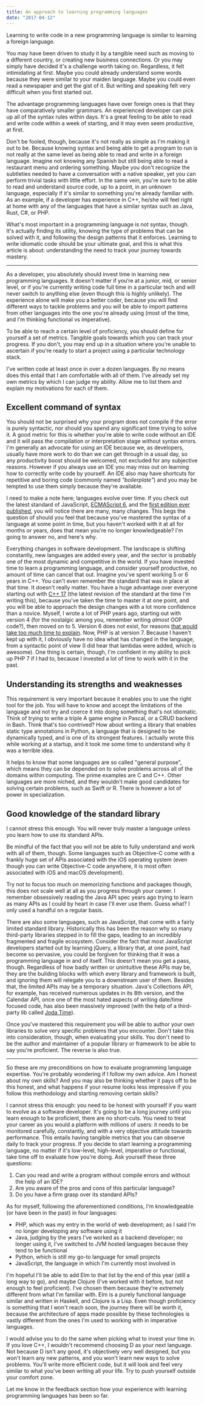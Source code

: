 ```yaml
---
title: An approach to learning programming languages
date: "2017-04-12"
---
```


Learning to write code in a new programming language is similar to learning a foreign language.

You may have been driven to study it by a tangible need such as moving to a different country, or creating new business connections. Or you may simply have decided it's a challenge worth taking on. Regardless, it felt intimidating at first. Maybe you could already understand some words because they were similar to your maiden language. Maybe you could even read a newspaper and get the gist of it. But writing and speaking felt very difficult when you first started out.

The advantage programming languages have over foreign ones is that they have comparatively smaller grammars. An experienced developer can pick up all of the syntax rules within days. It's a great feeling to be able to read and write code within a week of starting, and it may even seem productive, at first.

Don't be fooled, though, because it's not really as simple as I'm making it out to be. Because knowing syntax and being able to get a program to run is not really at the same level as being able to read and write in a foreign language. Imagine not knowing any Spanish but still being able to read a restaurant menu and ordering something. Maybe you don't recognize the subtleties needed to have a conversation with a native speaker, yet you can perform trivial tasks with little effort. In the same vein, you're sure to be able to read and understand source code, up to a point, in an unknown language, especially if it's similar to something you're already familiar with. As an example, if a developer has experience in C++, he/she will feel right at home with any of the languages that have a similar syntax such as Java, Rust, C#, or PHP.

What's most important in a programming language is not syntax, though. It's actually finding its utility, knowing the type of problems that can be solved with it, and following the design patterns that it enforces. Learning to write idiomatic code should be your ultimate goal, and this is what this article is about: understanding the need to track your journey towards mastery.

---

As a developer, you absolutely should invest time in learning new programming languages. It doesn't matter if you‘re at a junior, mid, or senior level, or if you're currently writing code full time in a particular tech and will never switch to anything else (even though this is highly unlikely). The experience alone will make you a better coder, because you will find different ways to tackle problems and you will be able to import patterns from other languages into the one you're already using (most of the time, and I'm thinking functional vs imperative).

To be able to reach a certain level of proficiency, you should define for yourself a set of metrics. Tangible goals towards which you can track your progress. If you don't, you may end up in a situation where you're unable to ascertain if you're ready to start a project using a particular technology stack.

I've written code at least once in over a dozen languages. By no means does this entail that I am comfortable with all of them. I've already set my own metrics by which I can judge my ability. Allow me to list them and explain my motivations for each of them.

## Excellent command of syntax

You should not be surprised why your program does not compile if the error is purely syntactic, nor should you spend any significant time trying to solve it. A good metric for this is whether you're able to write code without an IDE and it will pass the compilation or interpretation stage without syntax errors. I'm generally an advocate for using an IDE because we, as developers, usually have more work to do than we can get through in a usual day, so any productivity boost should be welcomed, not excluded for any subjective reasons. However if you always use an IDE you may miss out on learning how to correctly write code by yourself. An IDE also may have shortcuts for repetitive and boring code (commonly named *"boilerplate"*) and you may be tempted to use them simply because they're available.

I need to make a note here; languages evolve over time. If you check out the latest standard of JavaScript, [ECMAScript 6](http://www.ecma-international.org/ecma-262/6.0/), and the [first edition ever published](http://www.ecma-international.org/publications/files/ECMA-ST-ARCH/ECMA-262,%201st%20edition,%20June%201997.pdf), you will notice there are many, many changes. This begs the question of should you feel that because you've mastered the syntax of a language at some point in time, but you haven't worked with it at all for months or years, does that mean you're no longer knowledgeable? I'm going to answer no, and here's why.

Everything changes in software development. The landscape is shifting constantly, new languages are added every year, and the sector is probably one of the most dynamic and competitive in the world. If you have invested time to learn a programming language, and consider yourself productive, no amount of time can cancel that out. Imagine you've spent working 5 or 6 years in C++. You can't even remember the standard that was in place at that time. It doesn't really matter. You have a huge advantage over everyone starting out with [C++ 17](https://meetingcpp.com/index.php/br/items/final-features-of-c17.html) (the latest revision of the standard at the time I'm writing this), because you've taken the time to master it at one point, and you will be able to approach the design changes with a lot more confidence than a novice. Myself, I wrote a lot of PHP years ago, starting out with version 4 (for the nostalgic among you, remember writing *almost* OOP code?), then moved on to 5. Version 6 does not exist, for reasons [that would take too much time to explain](https://ma.ttias.be/php6-missing-version-number/). Now, PHP is at version 7. Because I haven't kept up with it, I obviously have no idea what has changed in the language, from a syntactic point of view (I did hear that lambdas were added, which is awesome). One thing is certain, though, I'm confident in my ability to pick up PHP 7 if I had to, because I invested a lot of time to work with it in the past.

## Understanding its strengths and weaknesses

This requirement is very important because it enables you to use the right tool for the job. You will have to know and accept the limitations of the language and not try and coerce it into doing something that's not idiomatic. Think of trying to write a triple A game engine in Pascal, or a CRUD backend in Bash. Think that's too contrived? How about writing a library that enables static type annotations in Python, a language that is designed to be dynamically typed, and is one of its strongest features. I actually wrote this while working at a startup, and it took me some time to understand why it was a terrible idea.

It helps to know that some languages are so called "general purpose", which means they can be depended on to solve problems across all of the domains within computing. The prime examples are C and C++. Other languages are more niched, and they wouldn't make good candidates for solving certain problems, such as Swift or R. There is however a lot of power in specialization.

## Good knowledge of the standard library

I cannot stress this enough. You will never truly master a language unless you learn how to use its standard APIs.

Be mindful of the fact that you will not be able to fully understand and work with all of them, though. Some languages such as Objective-C come with a frankly huge set of APIs associated with the iOS operating system (even though you can write Objective-C code anywhere, it is most often associated with iOS and macOS development).

Try not to focus too much on memorizing functions and packages though, this does not scale well at all as you progress through your career. I remember obsessively reading the Java API spec years ago trying to learn as many APIs as I could by heart in case I'll ever use them. Guess what? I only used a handful on a regular basis.

There are also some languages, such as JavaScript, that come with a fairly limited standard library. Historically this has been the reason why so many third-party libraries stepped in to fill the gaps, leading to an incredibly fragmented and fragile ecosystem. Consider the fact that most JavaScript developers started out by learning jQuery, a library that, at one point, had become so pervasive, you could be forgiven for thinking that it was a programming language in and of itself. This doesn't mean you get a pass, though. Regardless of how badly written or unintuitive these APIs may be, they are the building blocks with which every library and framework is built, and ignoring them will relegate you to a downstream user of them. Besides that, the limited APIs may be a temporary situation. Java's Collections API, for example, has received numerous updates in its 8th version, and the Calendar API, once one of the most hated aspects of writing date/time focused code, has also been massively improved (with the help of a third-party lib called [Joda Time](http://www.joda.org/joda-time/)).

Once you've mastered this requirement you will be able to author your own libraries to solve very specific problems that you encounter. Don't take this into consideration, though, when evaluating your skills. You don't need to be the author and maintainer of a popular library or framework to be able to say you're proficient. The reverse is also true.

---

So these are my preconditions on how to evaluate programming language expertise. You're probably wondering if I follow my own advice. Am I honest about my own skills? And you may also be thinking whether it pays off to be this honest, and what happens if your resume looks less impressive if you follow this methodology and starting removing certain skills?

I cannot stress this enough: you need to be honest with yourself if you want to evolve as a software developer. It's going to be a long journey until you learn enough to be proficient, there are no short-cuts. You need to treat your career as you would a platform with millions of users: it needs to be monitored carefully, constantly, and with a very objective attitude towards performance. This entails having tangible metrics that you can observe daily to track your progress. If you decide to start learning a programming language, no matter if it's low-level, high-level, imperative or functional, take time off to evaluate how you're doing. Ask yourself these three questions:

1. Can you read and write a program without compile errors and without the help of an IDE?
1. Are you aware of the pros and cons of this particular language?
1. Do you have a firm grasp over its standard APIs?

As for myself, following the aforementioned conditions, I'm knowledgeable (or have been in the past) in four languages:

* PHP, which was my entry in the world of web development; as I said I'm no longer developing any software using it
* Java, judging by the years I've worked as a backend developer; no longer using it, I've switched to JVM hosted languages because they tend to be functional
* Python, which is still my go-to language for small projects
* JavaScript, the language in which I'm currently most involved in

I'm hopeful I'll be able to add Elm to that list by the end of this year (still a long way to go), and maybe Clojure (I've worked with it before, but not enough to feel proficient). I've chosen them because they're extremely different from what I'm familiar with. Elm is a purely functional language similar and written in Haskell, and Clojure is a Lisp. Even though proficiency is something that I won't reach soon, the journey there will be worth it, because the architecture of apps made possible by these technologies is vastly different from the ones I'm used to working with in imperative languages.

I would advise you to do the same when picking what to invest your time in. If you love C++, I wouldn't recommend choosing D as your next language. Not because D isn't any good, it's objectively very well designed, but you won't learn any new patterns, and you won't learn new ways to solve problems. You'll write more efficient code, but it will look and feel very similar to what you've been writing all your life. Try to push yourself outside your comfort zone.

Let me know in the feedback section how your experience with learning programming languages has been so far.
